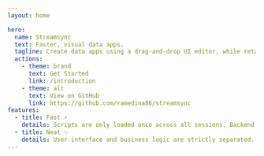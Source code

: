```yaml
---
layout: home

hero:
  name: Streamsync
  text: Faster, visual data apps.
  tagline: Create data apps using a drag-and-drop UI editor, while retaining the full power of Python in the backend.
  actions:
    - theme: brand
      text: Get Started
      link: /introduction
    - theme: alt
      text: View on GitHub
      link: https://github.com/ramedina86/streamsync
features:
  - title: Fast ⚡️
    details: Scripts are only loaded once across all sessions. Backend and frontend application states are synchronised using WebSockets.
  - title: Neat ✨
    details: User interface and business logic are strictly separated. Event handlers are explicitly defined and run in isolation.
---
```

